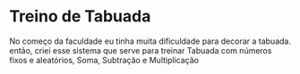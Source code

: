 # Treino de Tabuada
 No começo da faculdade eu tinha muita dificuldade para decorar a tabuada. então, criei esse sistema que serve para treinar Tabuada com números fixos e aleatórios, Soma, Subtração e Multiplicação
